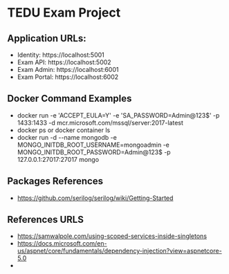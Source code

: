 # TEDU Exam Project

## Application URLs:
- Identity: https://localhost:5001
- Exam API: https://localhost:5002
- Exam Admin: https://localhost:6001
- Exam Portal: https://localhost:6002

## Docker Command Examples
- docker run -e 'ACCEPT_EULA=Y' -e 'SA_PASSWORD=Admin@123$' -p 1433:1433 -d mcr.microsoft.com/mssql/server:2017-latest
- docker ps or docker container ls
- docker run -d --name mongodb -e MONGO_INITDB_ROOT_USERNAME=mongoadmin -e MONGO_INITDB_ROOT_PASSWORD=Admin@123$ -p 127.0.0.1:27017:27017 mongo

## Packages References
- https://github.com/serilog/serilog/wiki/Getting-Started

## References URLS
- https://samwalpole.com/using-scoped-services-inside-singletons
- https://docs.microsoft.com/en-us/aspnet/core/fundamentals/dependency-injection?view=aspnetcore-5.0
- 